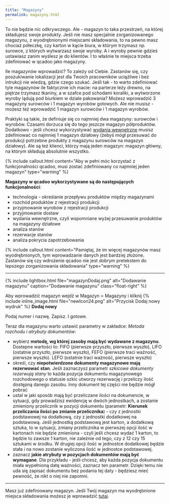 ```yaml
---
title: "Magazyny"
permalink: magazyny.html
---
```


To nie będzie nic odkrywczego. Ale - magazyn to taka przestrzeń, na której składujesz swoje produkty. Jeśli nie masz specjalnie zorganizowanego magazynu, z wyodrębnionymi miejscami składowania, to na pewno masz chociaż półeczkę, czy karton w kącie biura, w którym trzymasz np. surowce, z których wytwarzasz swoje wyroby. A i wyroby pewnie gdzieś ustawiasz zanim wyślesz je do klientów. I to właśnie te miejsca trzeba zdefiniować w qcadoo jako magazyny.

Ile magazynów wprowadzić? To zależy od Ciebie. Zastanów się, czy poszukiwanie lokalizacji jest dla Twoich pracowników uciążliwe i bez intrukcji nie wiedzą, gdzie czego szukać. Jeśli tak - to warto zdefiniować tyle magazynów ile faktycznie ich macie: na parterze leży drewno, na piętrze trzymasz tkaniny, a w szafce pod schodami koraliki, a wytworzone wyroby lądują pod biurkiem w dziale pakowania? Możesz wprowadzić 3 magazyny surowców i 1 magazyn wyrobów gotowych. Ale nie musisz - możesz też wprowadzić 1 magazyn surowców i 1 magazyn wyrobów. 

Praktyki są takie, że definiuje się co najmniej dwa magazyny: surowców i wyrobów. Czasami dorzuca się do tego jeszcze magazyn półproduktów. Dodatkowo - jeśli chcesz wykorzystywać [wydania wewnętrzne](/wydania-wewnetrzne) musisz zdefiniować co najmniej 1 magazyn działowy (żebyś mógł przesuwać do produkcji potrzebne produkty z magazynu surowców na magazyn działowy). Ale są też klienci, którzy mają jeden magazyn: magazyn główny, na którym składują absolutnie wszystko.

{% include callout.html content="Aby w pełni móc korzystać z funkcjonalności qcadoo, musi zostać zdefiniowany co najmniej jeden magazyn" type="warning" %}

**Magazyny w qcadoo wykorzystywane są do następujących funkcjonalności**:
- technologia - określanie przepływu produktów między magazynami
- rozchód produktów z rejestracji produkcji
- przyjmowanie wyrobów z rejestracji produkcji
- przyjmowanie dostaw
- wydania wewnętrzne, czyli wspomniane wyżej przesuwanie produktów na magazyny działowe
- analiza stanów
- rezerwacje stanów
- analiza pokrycia zapotrzebowania

{% include callout.html content="Pamiętaj, że im więcej magazynów masz wyodrębnionych, tym wprowadzanie danych jest bardziej złożone. Zastanów się czy wdrożenie qcadoo nie jest dobrym pretekstem do lepszego zorganizowania składowania" type="warning" %}

---
{% include lightbox.html file="magazynDodaj.png" alt="Dodawanie magazynu" caption="Dodawanie magazynu" class="float-right" %}

Aby wprowadzić magazyn wejdź w Magazyn > Magazyny i kliknij {% include inline_image.html file="newIcon24.png" alt="Przycisk Dodaj nowy wydruk" %} **Dodaj nowy**

Podaj numer i nazwę. Zapisz. I gotowe. 

Teraz dla magazynu warto ustawić parametry w zakładce: _Metoda rozchodu i atrybuty dokumentów_:
- wybierz **metodę, wg której zasoby mają być wydawane z magazynu**. Dostepne wartości to: FIFO (pierwsze przyszło, pierwsze wyszło), LIFO (ostatnie przyszło, pierwsze wyszło), FEFO (pierwsze traci ważność, pierwsze wyszło). LEFO (ostatnie traci ważność, pierwsze wyszło)
- określ, czy **niepotwierdzone dokumenty magazynowe mają rezerwować stan**. Jeśli zaznaczysz parametr _szkicowe dokumenty rezerwują stany_ to każda pozycja dokumentu magazynowego rozchodowego o statusie szkic utworzy rezerwację i przeliczy ilość dostępną danego zasobu. Inny dokument tej części nie będzie mógł pobrać
- ustal w jaki sposób mają być przeliczane ilości na dokumencie, w sytuacji, gdy prowadzisz ewidencję w dwóch jednostkach, a zostanie zmieniony przelicznik w pozycji dokumentu (parametr: **Kierunek przeliczania ilości po zmianie przelicznika**) - czy z jednostki podstawowej na dodatkową, czy z jednostki dodatkowej na podstawową. Jeśli jednostką podstawową jest karton, a dodatkową sztuka, to w sytuacji, zmiany przelicznika w pierwszej opcji ilość w kartonach nie będzie zmieniona - czyli jeśli chcesz wydać 1 karton, to będzie to zawsze 1 karton, nie zależnie od tego, czy z 12 czy 15 sztukami w środku. W drugiej opcji ilość w jednostce dodatkowej będzie stała i na nowo zostanie wyliczona ilość w jednostce podstawowej.
- zaznacz **jakie atrybuty w pozycjach dokumentów mają być wymagane**. Dla przykładu - jeśli chcesz, aby każda pozycja dokumentu miała wypełnioną datę ważności, zaznacz ten parametr. Dzięki temu nie uda się zapisać dokumentu bez podania tej daty - będziesz mieć pewność, że nikt o niej nie zapomni.

---

Masz już zdefiniowany magazyn. Jeśli Twój magazyn ma wyodrębnione miejsca składowania możesz je wprowadzić [tutaj](/miejsca-skladowania).

